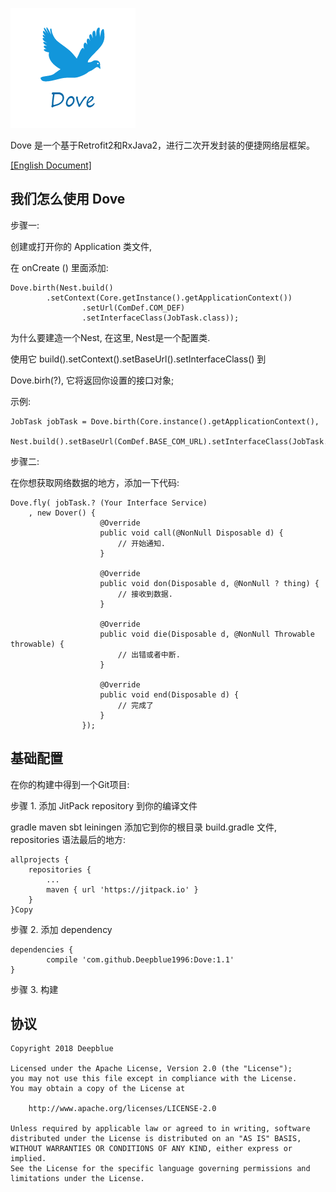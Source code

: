 ![Image text](https://raw.githubusercontent.com/Deepblue1996/Dove/master/%E9%B8%BD%E5%AD%90.png)

Dove 是一个基于Retrofit2和RxJava2，进行二次开发封装的便捷网络层框架。

[[English Document]](https://github.com/Deepblue1996/Dove/blob/master/README_CN.md)

## 我们怎么使用 Dove

步骤一:

创建或打开你的 Application 类文件, 

在 onCreate () 里面添加:

<pre><code>Dove.birth(Nest.build()
		.setContext(Core.getInstance().getApplicationContext())
                .setUrl(ComDef.COM_DEF)
                .setInterfaceClass(JobTask.class));
</code></pre>

为什么要建造一个Nest, 在这里, Nest是一个配置类.

使用它 build().setContext().setBaseUrl().setInterfaceClass() 到

Dove.birh(?), 它将返回你设置的接口对象;

示例:

<pre><code>JobTask jobTask = Dove.birth(Core.instance().getApplicationContext(),
                Nest.build().setBaseUrl(ComDef.BASE_COM_URL).setInterfaceClass(JobTask.class));
</code></pre>

步骤二:

在你想获取网络数据的地方，添加一下代码:

<pre><code>Dove.fly( jobTask.? (Your Interface Service)
	, new Dover<?>() {
                    @Override
                    public void call(@NonNull Disposable d) {
                        // 开始通知.
                    }

                    @Override
                    public void don(Disposable d, @NonNull ? thing) {
                        // 接收到数据.
                    }

                    @Override
                    public void die(Disposable d, @NonNull Throwable throwable) {
                        // 出错或者中断.
                    }

                    @Override
                    public void end(Disposable d) {
                        // 完成了
                    }
                });
</code></pre>

## 基础配置

在你的构建中得到一个Git项目:

步骤 1. 添加 JitPack repository 到你的编译文件

gradle
maven
sbt
leiningen
添加它到你的根目录 build.gradle 文件, repositories 语法最后的地方:

	allprojects {
		repositories {
			...
			maven { url 'https://jitpack.io' }
		}
	}Copy
步骤 2. 添加 dependency

	dependencies {
	        compile 'com.github.Deepblue1996:Dove:1.1'
	}
步骤 3. 构建
	
## 协议

<pre><code>Copyright 2018 Deepblue

Licensed under the Apache License, Version 2.0 (the "License");
you may not use this file except in compliance with the License.
You may obtain a copy of the License at

    http://www.apache.org/licenses/LICENSE-2.0

Unless required by applicable law or agreed to in writing, software
distributed under the License is distributed on an "AS IS" BASIS,
WITHOUT WARRANTIES OR CONDITIONS OF ANY KIND, either express or implied.
See the License for the specific language governing permissions and
limitations under the License.
</code></pre>
